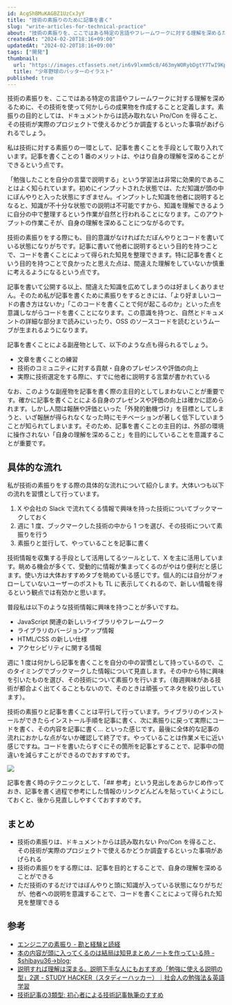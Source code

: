 ```yaml
---
id: AcgShBMuKAGBZ1UzCxJyY
title: "技術の素振りのために記事を書く"
slug: "write-articles-for-technical-practice"
about: "技術の素振りを、ここではある特定の言語やフレームワークに対する理解を深めるために、その技術を使って何かしらの成果物を作成することと定義します。素振りの目的としては、ドキュメントからは読み取れない Pro/Con を得ること、その技術が実際のプロジェクトで使えるかどうか調査するといった事項があげられるでしょう。ただ技術のするだけではぼんやりと頭に知識が入っている状態になりがちですが、他者への説明を意識することで、コードを書くことによって得られた知見を整理できるようになります。"
createdAt: "2024-02-20T18:16+09:00"
updatedAt: "2024-02-20T18:16+09:00"
tags: ["開発"]
thumbnail:
  url: "https://images.ctfassets.net/in6v9lxmm5c8/463myWORybDgtY7TwI9Kpo/3faf8b9c367bedc799adbe00de227dac/baseball_batter_boy_14672.png"
  title: "少年野球のバッターのイラスト"
published: true
---
```

技術の素振りを、ここではある特定の言語やフレームワークに対する理解を深めるために、その技術を使って何かしらの成果物を作成することと定義します。素振りの目的としては、ドキュメントからは読み取れない Pro/Con を得ること、その技術が実際のプロジェクトで使えるかどうか調査するといった事項があげられるでしょう。

私は技術に対する素振りの一環として、記事を書くことを手段として取り入れています。記事を書くことの 1 番のメリットは、やはり自身の理解を深めることができるという点です。

「勉強したことを自分の言葉で説明する」という学習法は非常に効果的であることはよく知られています。初めにインプットされた状態では、ただ知識が頭の中にぼんやりと入った状態にすぎません。インプットした知識を他者に説明するとなると、知識が不十分な状態での説明は不可能ですから、知識を理解できるように自分の中で整理するという作業が自然と行われることになります。このアウトプットの作業こそが、自身の理解を深めることにつながるのです。

技術の素振りをする際にも、目的意識がなければただぼんやりとコードを書いている状態になりがちです。記事に書いて他者に説明するという目的を持つことで、コードを書くことによって得られた知見を整理できます。特に記事を書くという目的を持つことで良かったと思えた点は、間違えた理解をしていないか慎重に考えるようになるという点です。

記事を書いて公開する以上、間違えた知識を広めてしまうのは好ましくありません。そのため私が記事を書くために素振りをするときには、「より好ましいコードの書き方はないか」「このコードを書くことで何が起こるのか」といった点を意識しながらコードを書くことになります。この意識を持つと、自然とドキュメントの詳細な部分まで読みにいったり、OSS のソースコードを読むというムーブが生まれるようになります。

記事を書くことによる副産物として、以下のような点も得られるでしょう。

- 文章を書くことの練習
- 技術のコミュニティに対する貢献・自身のプレゼンスや評価の向上
- 実際に技術選定をする際に、すでに他者に説明する言葉が書かれている

なお、このような副産物を記事を書く際の主目的としてしまわないことが重要です。確かに記事を書くことによる自身のプレゼンスや評価の向上は確かに認められます。しかし人間は報酬や評価といった「外発的動機づけ」を目標としてしまうと、いざ報酬が得られなくなった時にモチベーションが著しく低下していまうことが知られてしまいます。そのため、記事を書くことの主目的は、外部の環境に操作されない「自身の理解を深めること」を目的にしていることを意識することが重要です。

## 具体的な流れ

私が技術の素振りをする際の具体的な流れについて紹介します。大体いつも以下の流れを習慣として行っています。

1. X や会社の Slack で流れてくる情報で興味を持った技術についてブックマークしておく
2. 週に 1 度、ブックマークした技術の中から 1 つを選び、その技術について素振りを行う
3. 素振りと並行して、やっていることを記事に書く

技術情報を収集する手段として活用してるツールとして、X を主に活用しています。眺める機会が多くて、受動的に情報が集まってくるのがやはり便利だと感じます。使い方は大体おすすめタブを眺めている感じです。個人的には自分がフォローしていないユーザーのポストも TL に表示してくれるので、新しい情報を得るという観点では有効かと思います。

普段私は以下のような技術情報に興味を持つことが多いですね。

- JavaScript 関連の新しいライブラリやフレームワーク
- ライブラリのバージョンアップ情報
- HTML/CSS の新しい仕様
- アクセシビリティに関する情報

週に 1 度は何かしら記事を書くことを自分の中の習慣として持っているので、このタイミングでブックマークした情報について見直します。その中から特に興味を引いたものを選び、その技術について素振りを行います。（毎週興味がある技術が都合よく出てくることもないので、そのときは頑張ってネタを絞り出しています）。

技術の素振りと記事を書くことは平行して行っています。ライブラリのインストールができたらインストール手順を記事に書く、次に素振りに戻って実際にコードを書く、その内容を記事に書く... といった感じです。最後に全体的な記事の流れにおかしな点がないか確認して終了です。やっていることは作業メモに近い感じですね。コードを書いたらすぐにその箇所を記事とすることで、記事中の間違いを減らすことができるのでおすすめです。

![](https://images.ctfassets.net/in6v9lxmm5c8/694RXFkHGNPiT8jbs0NRB9/3cc6e0a540756ee8c5573f3245f1c017/__________2024-02-20_19.40.25.png)

記事を書く時のテクニックとして、「## 参考」という見出しをあらかじめ作っておき、記事を書く過程で参考にした情報のリンクどんどんを貼っていくようにしておくと、後から見直ししやすくておすすめです。

## まとめ

- 技術の素振りは、ドキュメントからは読み取れない Pro/Con を得ること、その技術が実際のプロジェクトで使えるかどうか調査するといった事項があげられる
- 技術の素振りをする際には、記事を目的とすることで、自身の理解を深めることができる
- ただ技術のするだけではぼんやりと頭に知識が入っている状態になりがちだが、他者への説明を意識することで、コードを書くことによって得られた知見を整理できる

## 参考

- [エンジニアの素振り - 勘と経験と読経](https://agnozingdays.hatenablog.com/entry/2012/10/24/234450)
- [本の内容が頭に入ってくるのは結局は知見まとめノートを作っている時 - $shibayu36->blog;](https://blog.shibayu36.org/entry/2024/02/19/173000)
- [説明すれば理解は深まる。説明下手な人にもおすすめ「勉強に使える説明の型」2選 - STUDY HACKER（スタディーハッカー）｜社会人の勉強法＆英語学習](https://studyhacker.net/explain-study)
- [技術記事の3類型: 初心者による技術記事執筆のすすめ](https://zenn.dev/uhyo/articles/technical-articles)
